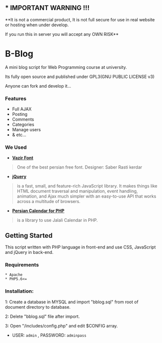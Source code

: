 ## * IMPORTANT WARNING !!!
**It is not a commercial product, It is not full secure for use in real website or hosting when under develop.

If you run this in server you will accept any OWN RISK**



# B-Blog
A mini blog script for Web Programming course at university.

Its fully open source and published under GPL3(GNU PUBLIC LICENSE v3)

Anyone can fork and develop it...


### Features
* Full AJAX
* Posting
* Comments
* Categories
* Manage users
* & etc...


### We Used
* [**Vazir Font**](https://rastikerdar.github.io/vazir-font/)
> One of the best persian free font. Designer: Saber Rasti kerdar

* [**jQuery**](http://jquery.com)
> is a fast, small, and feature-rich JavaScript library. It makes things like HTML document traversal and manipulation, event handling, animation, and Ajax much simpler with an easy-to-use API that works across a multitude of browsers.

* [**Persian Calendar for PHP**](https://www.codeproject.com/articles/28380/persian-calendar-in-php)
> is a library to use Jalali Calendar in PHP.

## Getting Started
This script written with PHP language in front-end and use CSS, JavaScript and jQuery in back-end.

### Requirements
```
* Apache
* PHP5.6<=
```

### Installation:
1: Create a database in MYSQL and import "bblog.sql" from root of document directory to database.

2: Delete "bblog.sql" file after import.

3: Open "/includes/config.php" and edit $CONFIG array.

* USER: `admin` , PASSWORD: `adminpass`
